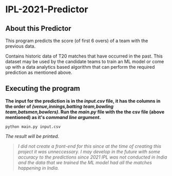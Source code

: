 # IPL-2021-Predictor

## About this Predictor 

This program predicts the score (of first 6 overs) of a team with the previous data.

Contains historic data of T20 matches that have occurred in the past. This dataset may be used by the candidate teams to train an ML model or come up with a data analytics based algorithm that can perform the required prediction as mentioned above.

## Executing the program

**The input for the prediction is in the _input.csv_ file, it has the columns in the order of _(venue,innings,batting team,bowling team,batsmen,bowlers)_. Run the _main.py_ file with the the csv file (above mentioned) as it's _command line argument_.**

```
python main.py input.csv
```

*The result will be printed.*


> *I did not create a front-end for this since at the time of creating this project it was unneccessary. I may develop in the future with some accuracy to the predictions since 2021 IPL was not conducted in India and the data that we trained the ML model had all the matches happening in India.*
